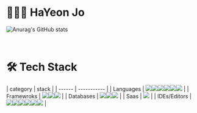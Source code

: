 # 👩🏻‍💻  HaYeon Jo


![Anurag's GitHub stats](https://github-readme-stats.vercel.app/api?username=HaYeonJo21&show_icons=true&theme=moltack)

<br/>

# 🛠 Tech Stack

<span>
| category | stack |
| ------ | ----------- |
| Languages | <img src="https://img.shields.io/badge/Java-007396?style=flat-square&logo=Java&logoColor=white"/><img src="https://img.shields.io/badge/C-A8B9CC ?style=flat-square&logo=C&logoColor=white"/><img src="https://img.shields.io/badge/Python-3766AB?style=flat-square&logo=Python&logoColor=white"/><img src="https://img.shields.io/badge/Swift-F05138?style=flat-square&logo=Swift&logoColor=white"/><img src="https://img.shields.io/badge/JavaScript-F7DF1E?style=flat-square&logo=JavaScript&logoColor=black"/><img src="https://img.shields.io/badge/HTML5-E34F26?style=flat-square&logo=HTML5&logoColor=white"/> |
| Framewroks | <img src="https://img.shields.io/badge/Express.js-%23404d59.svg?style=for-the-badge&logo=express&logoColor=%2361DAFB"/><img src="https://img.shields.io/badge/Spring-%236DB33F.svg?style=for-the-badge&logo=spring&logoColor=white"/><img src="https://img.shields.io/badge/Node.js-339933?style=flat-square&logo=Node.js&logoColor=white"/> |
| Databases | <img src="https://img.shields.io/badge/MongoDB-47A248?style=flat-square&logo=MongoDB&logoColor=white"/><img src="https://img.shields.io/badge/MySql-4479A1?style=flat-square&logo=MySql&logoColor=white"/><img src="https://img.shields.io/badge/sqlite-%2307405e.svg?style=for-the-badge&logo=sqlite&logoColor=white"/> |
| Saas | <img src="https://img.shields.io/badge/Heroku-430098?style=flat-square&logo=Heroku&logoColor=white"/> |
| IDEs/Editors | <img src="https://img.shields.io/badge/Android%20Studio-3DDC84.svg?style=for-the-badge&logo=android-studio&logoColor=white"/><img src="https://img.shields.io/badge/Atom-%2366595C.svg?style=for-the-badge&logo=atom&logoColor=white"/><img src="https://img.shields.io/badge/Eclipse-FE7A16.svg?style=for-the-badge&logo=Eclipse&logoColor=white"/><img src="https://img.shields.io/badge/pycharm-143?style=for-the-badge&logo=pycharm&logoColor=black&color=black&labelColor=green"/><img src="https://img.shields.io/badge/Visual%20Studio-5C2D91.svg?style=for-the-badge&logo=visual-studio&logoColor=white"/><img src="https://img.shields.io/badge/Xcode-007ACC?style=for-the-badge&logo=Xcode&logoColor=white"/> |

</span>
